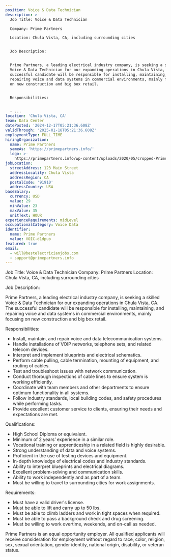 ```yaml
---
position: Voice & Data Technician
description: >-
  Job Title: Voice & Data Technician

  Company: Prime Partners

  Location: Chula Vista, CA, including surrounding cities


  Job Description:


  Prime Partners, a leading electrical industry company, is seeking a skilled
  Voice & Data Technician for our expanding operations in Chula Vista, CA. The
  successful candidate will be responsible for installing, maintaining, and
  repairing voice and data systems in commercial environments, mainly focusing
  on new construction and big box retail.


  Responsibilities:


  - ...
location: 'Chula Vista, CA'
team: Data Center
datePosted: '2024-12-17T05:21:36.608Z'
validThrough: '2025-01-18T05:21:36.608Z'
employmentType: FULL_TIME
hiringOrganization:
  name: Prime Partners
  sameAs: 'https://primepartners.info/'
  logo: >-
    https://primepartners.info/wp-content/uploads/2020/05/cropped-Prime-Partners-Logo-NO-BG-1-1.png
jobLocation:
  streetAddress: 123 Main Street
  addressLocality: Chula Vista
  addressRegion: CA
  postalCode: '91910'
  addressCountry: USA
baseSalary:
  currency: USD
  value: 29
  minValue: 23
  maxValue: 35
  unitText: HOUR
experienceRequirements: midLevel
occupationalCategory: Voice Data
identifier:
  name: Prime Partners
  value: VOIC-d1dpuo
featured: true
email:
  - will@bestelectricianjobs.com
  - support@primepartners.info
---
```




Job Title: Voice & Data Technician
Company: Prime Partners
Location: Chula Vista, CA, including surrounding cities

Job Description:

Prime Partners, a leading electrical industry company, is seeking a skilled Voice & Data Technician for our expanding operations in Chula Vista, CA. The successful candidate will be responsible for installing, maintaining, and repairing voice and data systems in commercial environments, mainly focusing on new construction and big box retail.

Responsibilities:

- Install, maintain, and repair voice and data telecommunication systems.
- Handle installations of VOIP networks, telephone sets, and related telecom devices.
- Interpret and implement blueprints and electrical schematics.
- Perform cable pulling, cable termination, mounting of equipment, and routing of cables.
- Test and troubleshoot issues with network communication.
- Conduct thorough inspections of cable lines to ensure system is working efficiently.
- Coordinate with team members and other departments to ensure optimum functionality in all systems.
- Follow industry standards, local building codes, and safety procedures while performing tasks.
- Provide excellent customer service to clients, ensuring their needs and expectations are met.

Qualifications:

- High School Diploma or equivalent.
- Minimum of 2 years’ experience in a similar role.
- Vocational training or apprenticeship in a related field is highly desirable.
- Strong understanding of data and voice systems.
- Proficient in the use of testing devices and equipment.
- In-depth knowledge of electrical codes and industry standards.
- Ability to interpret blueprints and electrical diagrams.
- Excellent problem-solving and communication skills.
- Ability to work independently and as part of a team.
- Must be willing to travel to surrounding cities for work assignments.

Requirements:

- Must have a valid driver's license.
- Must be able to lift and carry up to 50 lbs.
- Must be able to climb ladders and work in tight spaces when required.
- Must be able to pass a background check and drug screening.
- Must be willing to work overtime, weekends, and on-call as needed.

Prime Partners is an equal opportunity employer. All qualified applicants will receive consideration for employment without regard to race, color, religion, sex, sexual orientation, gender identity, national origin, disability, or veteran status.
